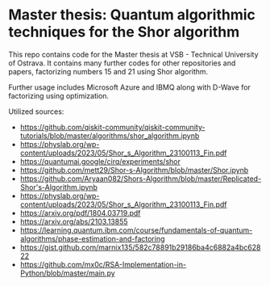# Master thesis: Quantum algorithmic techniques for the Shor algorithm
This repo contains code for the Master thesis at VSB - Technical University of Ostrava.
It contains many further codes for other repositories and papers, factorizing numbers 15 and 21 using Shor algorithm.

Further usage includes Microsoft Azure and IBMQ along with D-Wave for factorizing using optimization.

Utilized sources:
- https://github.com/qiskit-community/qiskit-community-tutorials/blob/master/algorithms/shor_algorithm.ipynb
- https://physlab.org/wp-content/uploads/2023/05/Shor_s_Algorithm_23100113_Fin.pdf
- https://quantumai.google/cirq/experiments/shor
- https://github.com/mett29/Shor-s-Algorithm/blob/master/Shor.ipynb
- https://github.com/Aryaan082/Shors-Algorithm/blob/master/Replicated-Shor's-Algorithm.ipynb
- https://physlab.org/wp-content/uploads/2023/05/Shor_s_Algorithm_23100113_Fin.pdf
- https://arxiv.org/pdf/1804.03719.pdf
- https://arxiv.org/abs/2103.13855
- https://learning.quantum.ibm.com/course/fundamentals-of-quantum-algorithms/phase-estimation-and-factoring
- https://gist.github.com/marnix135/582c78891b29186ba4c6882a4bc62822
- https://github.com/mx0c/RSA-Implementation-in-Python/blob/master/main.py
